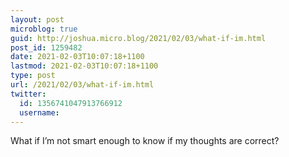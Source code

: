```yaml
---
layout: post
microblog: true
guid: http://joshua.micro.blog/2021/02/03/what-if-im.html
post_id: 1259482
date: 2021-02-03T10:07:18+1100
lastmod: 2021-02-03T10:07:18+1100
type: post
url: /2021/02/03/what-if-im.html
twitter:
  id: 1356741047913766912
  username: 
---
```

What if I’m not smart enough to know if my thoughts are correct?
